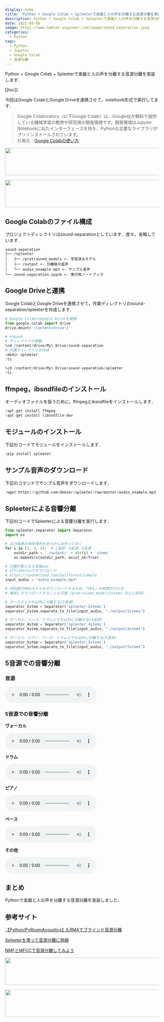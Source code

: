 ```yaml
---
display: home
title: 'Python + Google Colab + Spleeterで楽器と人の声を分離する音源分離を実装する'
description: Python + Google Colab + Spleeterで楽器と人の声を分離する音源分離を実装します．
date: 2021-09-08
image: https://www.hamlet-engineer.com/image/sound_separation.jpeg
categories: 
  - Python
tags:
  - Python
  - Jupyter
  - Google Colab
  - 音源分離
---
```


<!-- https://www.hamlet-engineer.com -->
Python + Google Colab + Spleeterで楽器と人の声を分離する音源分離を実装します．<br>

<!-- more -->

<ClientOnly>
  <CallInArticleAdsense />
</ClientOnly>

[[toc]]

今回はGoogle ColabとGoogle Driveを連携させて，notebook形式で実行してます．<br>

> Google Colaboratory（以下Google Colab）は、Google社が無料で提供している機械学習の教育や研究用の開発環境です。開発環境はJupyter Notebookに似たインターフェースを持ち、Pythonの主要なライブラリがプリインストールされています。<br>
引用元：[Google Colabの使い方](https://interface.cqpub.co.jp/ail01/)

<!-- TechAcademy -->
<a href="//af.moshimo.com/af/c/click?a_id=2604050&p_id=1555&pc_id=2816&pl_id=29835&guid=ON" rel="nofollow" referrerpolicy="no-referrer-when-downgrade"><img src="//image.moshimo.com/af-img/0866/000000029835.jpg" width="728" height="90" style="border:none;"></a><img src="//i.moshimo.com/af/i/impression?a_id=2604050&p_id=1555&pc_id=2816&pl_id=29835" width="1" height="1" style="border:none;">

<!-- テックキャンプ -->
<a href="//af.moshimo.com/af/c/click?a_id=2641145&p_id=1770&pc_id=3386&pl_id=25847&guid=ON" rel="nofollow" referrerpolicy="no-referrer-when-downgrade"><img src="//image.moshimo.com/af-img/1115/000000025847.png" width="728" height="90" style="border:none;"></a><img src="//i.moshimo.com/af/i/impression?a_id=2641145&p_id=1770&pc_id=3386&pl_id=25847" width="1" height="1" style="border:none;">

## Google Colabのファイル構成
プロジェクトディレクトリはsound-separationとしています．度々，省略しています．
```init
sound-separation
├── /spleeter
│   ├── /pretrained_models <- 学習済みモデル
│   ├── /output <- 分離後の音声
│   └── audio_example.mp3 <- サンプル音声
└── sound-separation.ipynb <- 実行用ノートブック
```

## Google Driveと連携
Google ColabとGoogle Driveを連携させて，作業ディレクトリのsound-separation/spleeterを作成します．<br>

```python
# Google ColabとGoogle Driveを連携
from google.colab import drive
drive.mount('/content/drive')
```

```python
# %%bash
# ディレクトリの移動
%cd /content/drive/My\ Drive/sound-separation
# 作業ディレクトリの作成
!mkdir spleeter
!ls
```

```python
%cd /content/drive/My\ Drive/sound-separation/spleeter
!ls
```

## ffmpeg，ibsndfileのインストール
オーディオファイルを扱うために，ffmpegとibsndfileをインストールします．

```python
!apt-get install ffmpeg
!apt-get install libsndfile-dev
```

## モジュールのインストール
下記のコードでモジュールをインストールします．

```python
!pip install spleeter
```
## サンプル音声のダウンロード
下記のコマンドでサンプル音声をダウンロードします．

```python
!wget https://github.com/deezer/spleeter/raw/master/audio_example.mp3
```

## Spleeterによる音響分離
下記のコードでSpleeterによる音響分離を実行します．

```python
from spleeter.separator import Separator
import os

# 出力結果の保存場所をあらかじめ作っておく
for i in (2, 4, 5):  # 2音源、4音源、5音源
    outdir_path = './output/' + str(i) + 'stems'
    os.makedirs(outdir_path, exist_ok=True)

# 分離対象となる音楽wav
# offlibertyでダウンロード
# https://soundcloud.com/ballforest/sample
input_audio = "audio_example.mp3"

# 初回実行時はモデルをダウンロードするため、「待ち」の時間がかかる
# 事前にダウンロードすることも可能 (pretrained_model/2stems などに保存)

# ボーカルとそれ以外に分離する(2音源)
separator_2stem = Separator('spleeter:2stems')
separator_2stem.separate_to_file(input_audio, "./output/2stems")

# ボーカル、ベース、ドラムとそれ以外に分離する(4音源)
separator_4stem = Separator('spleeter:4stems')
separator_4stem.separate_to_file(input_audio, "./output/4stems")

# ボーカル、ピアノ、ベース、ドラムとそれ以外に分離する(5音源)
separator_5stem = Separator('spleeter:5stems')
separator_5stem.separate_to_file(input_audio, "./output/5stems")
```

## 5音源での音響分離

### 音源

<audio src="/audio/audio_example/audio_example.mp3" controls></audio>

### 5音源での音響分離
**ヴォーカル**

<audio src="/audio/audio_example/vocals.wav" controls></audio>

**ドラム**

<audio src="/audio/audio_example/drums.wav" controls></audio>

**ピアノ**

<audio src="/audio/audio_example/piano.wav" controls></audio>

**ベース**

<audio src="/audio/audio_example/bass.wav" controls></audio>

**その他**

<audio src="/audio/audio_example/other.wav" controls></audio>

## まとめ
Pythonで楽器と人の声を分離する音源分離を実装しました．

## 参考サイト
[【Python/PyRoomAcoustics】ILRMAでブラインド音源分離](https://qiita.com/oozzZZZZ/items/496c44fcab879871a247)

[Spleeterを使って音源分離に挑戦](https://qiita.com/ObaShion/items/cf6fd0ede88b0c5187cb)

[NMFとMFCCで音源分離してみよう](https://keep-learning.hatenablog.jp/entry/2020/03/20/194403)




<!-- TechAcademy -->
<a href="//af.moshimo.com/af/c/click?a_id=2604050&p_id=1555&pc_id=2816&pl_id=29835&guid=ON" rel="nofollow" referrerpolicy="no-referrer-when-downgrade"><img src="//image.moshimo.com/af-img/0866/000000029835.jpg" width="728" height="90" style="border:none;"></a><img src="//i.moshimo.com/af/i/impression?a_id=2604050&p_id=1555&pc_id=2816&pl_id=29835" width="1" height="1" style="border:none;">

<!-- テックキャンプ -->
<a href="//af.moshimo.com/af/c/click?a_id=2641145&p_id=1770&pc_id=3386&pl_id=25847&guid=ON" rel="nofollow" referrerpolicy="no-referrer-when-downgrade"><img src="//image.moshimo.com/af-img/1115/000000025847.png" width="728" height="90" style="border:none;"></a><img src="//i.moshimo.com/af/i/impression?a_id=2641145&p_id=1770&pc_id=3386&pl_id=25847" width="1" height="1" style="border:none;">

<ClientOnly>
  <CallInArticleAdsense />
</ClientOnly>

